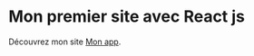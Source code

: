 # Mon premier site avec React js

Découvrez mon site [Mon app](https://mamaaissatasakho.github.io/Sisters-Tasty/).
